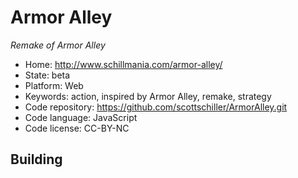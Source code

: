 # Armor Alley

_Remake of Armor Alley_

- Home: http://www.schillmania.com/armor-alley/
- State: beta
- Platform: Web
- Keywords: action, inspired by Armor Alley, remake, strategy
- Code repository: https://github.com/scottschiller/ArmorAlley.git
- Code language: JavaScript
- Code license: CC-BY-NC

## Building
